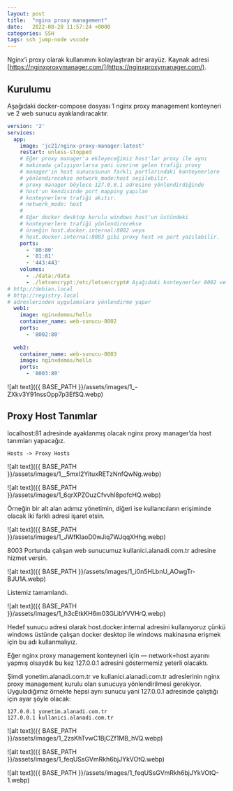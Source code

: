 ```yaml
---
layout: post
title:  "nginx proxy management"
date:   2022-08-28 11:57:24 +0000
categories: SSH
tags: ssh jump-node vscode
---
```

Nginx’i proxy olarak kullanımını kolaylaştıran bir arayüz. Kaynak adresi [https://nginxproxymanager.com/](https://nginxproxymanager.com/).

## Kurulumu

Aşağıdaki docker-compose dosyası 1 nginx proxy management konteyneri ve 2 web sunucu ayaklandıracaktır.

```yaml
version: '2'
services:
  app:
    image: 'jc21/nginx-proxy-manager:latest'
    restart: unless-stopped
    # Eğer proxy manager'a ekleyeceğimiz host'lar proxy ile aynı 
    # makinada çalışıyorlarsa yani üzerine gelen trafiği proxy
    # manager'ın host sunucusunun farklı portlarındaki konteynerlere 
    # yönlendirecekse network_mode:host seçilebilir.
    # proxy manager böylece 127.0.0.1 adresine yönlendirdiğinde 
    # host'un kendisinde port mapping yapılan
    # konteynerlere trafiği akıtır. 
    # network_mode: host
    #
    # Eğer docker desktop kurulu windows host'un üstündeki 
    # konteynerlere trafiği yönlendirecekse
    # örneğin host.docker.internal:8002 veya 
    # host.docker.internal:8003 gibi proxy host ve port yazılabilir.
    ports:
      - '80:80'
      - '81:81'
      - '443:443'
    volumes:
      - ./data:/data
      - ./letsencrypt:/etc/letsencrypt# Aşağıdaki konteynerler 8002 ve 8003 portunda çalışıp nginx-proxy 
# http://debian.local
# http://registry.local
# adreslerinden uygulamalara yönlendirme yapar
  web1:
    image: nginxdemos/hello
    container_name: web-sunucu-8002
    ports:
      - '8002:80'
  
  web2:
    container_name: web-sunucu-8003
    image: nginxdemos/hello
    ports:
      - '8003:80'
```

<!-- ![](https://miro.medium.com/v2/resize:fit:700/1*-ZXkv3Y91nssOpp7p3EfSQ.png) -->
![alt text]({{ BASE_PATH }}/assets/images/1_-ZXkv3Y91nssOpp7p3EfSQ.webp)

## Proxy Host Tanımlar

localhost:81 adresinde ayaklanmış olacak nginx proxy manager’da host tanımları yapacağız.

```
Hosts -> Proxy Hosts
```

<!-- ![](https://miro.medium.com/v2/resize:fit:483/1*_5mxI2YituxRETzNnfQwNg.png) -->
![alt text]({{ BASE_PATH }}/assets/images/1__5mxI2YituxRETzNnfQwNg.webp)

<!-- ![](https://miro.medium.com/v2/resize:fit:700/1*6qrXPZOuzCfvvhl8pofcHQ.png) -->
![alt text]({{ BASE_PATH }}/assets/images/1_6qrXPZOuzCfvvhl8pofcHQ.webp)

Örneğin bir alt alan adımız yönetimin, diğeri ise kullanıcıların erişiminde olacak iki farklı adresi işaret etsin.

<!-- ![](https://miro.medium.com/v2/resize:fit:700/1*JWfKlaoD0wJiq7WJqqXHhg.png) -->
![alt text]({{ BASE_PATH }}/assets/images/1_JWfKlaoD0wJiq7WJqqXHhg.webp)

8003 Portunda çalışan web sunucumuz kullanici.alanadi.com.tr adresine hizmet versin.

<!-- ![](https://miro.medium.com/v2/resize:fit:700/1*i0n5HLbnU_AOwgTr-BJU1A.png) -->
![alt text]({{ BASE_PATH }}/assets/images/1_i0n5HLbnU_AOwgTr-BJU1A.webp)


Listemiz tamamlandı.

<!-- ![](https://miro.medium.com/v2/resize:fit:700/1*h3cEtkKH6m03GLibYVVHrQ.png) -->
![alt text]({{ BASE_PATH }}/assets/images/1_h3cEtkKH6m03GLibYVVHrQ.webp)

Hedef sunucu adresi olarak host.docker.internal adresini kullanıyoruz çünkü windows üstünde çalışan docker desktop ile windows makinasına erişmek için bu adı kullanmalıyız.

Eğer nginx proxy management konteyneri için — network=host ayarını yapmış olsaydık bu kez 127.0.0.1 adresini göstermemiz yeterli olacaktı.

Şimdi yonetim.alanadi.com.tr ve kullanici.alanadi.com.tr adreslerinin nginx proxy management kurulu olan sunucuya yönlendirilmesi gerekiyor. Uyguladığımız örnekte hepsi aynı sunucu yani 127.0.0.1 adresinde çalıştığı için ayar şöyle olacak:

```
127.0.0.1 yonetim.alanadi.com.tr
127.0.0.1 kullanici.alanadi.com.tr
```

![alt text]({{ BASE_PATH }}/assets/images/1_2zsKhTvwC1BjCZf1MB_hVQ.webp)

![alt text]({{ BASE_PATH }}/assets/images/1_feqUSsGVmRkh6bjJYkVOtQ.webp)

![alt text]({{ BASE_PATH }}/assets/images/1_feqUSsGVmRkh6bjJYkVOtQ-1.webp)